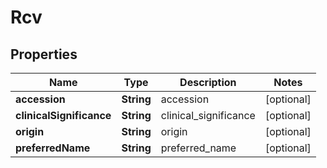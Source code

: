 

# Rcv


## Properties

| Name | Type | Description | Notes |
|------------ | ------------- | ------------- | -------------|
|**accession** | **String** | accession |  [optional] |
|**clinicalSignificance** | **String** | clinical_significance |  [optional] |
|**origin** | **String** | origin |  [optional] |
|**preferredName** | **String** | preferred_name |  [optional] |



